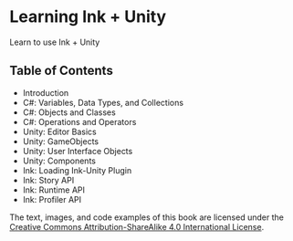 # Learning Ink + Unity

Learn to use Ink + Unity

## Table of Contents

- Introduction
- C#: Variables, Data Types, and Collections
- C#: Objects and Classes
- C#: Operations and Operators
- Unity: Editor Basics
- Unity: GameObjects
- Unity: User Interface Objects
- Unity: Components
- Ink: Loading Ink-Unity Plugin
- Ink: Story API
- Ink: Runtime API
- Ink: Profiler API

The text, images, and code examples of this book are licensed under the [Creative Commons Attribution-ShareAlike 4.0 International License](https://creativecommons.org/licenses/by-sa/4.0/).
